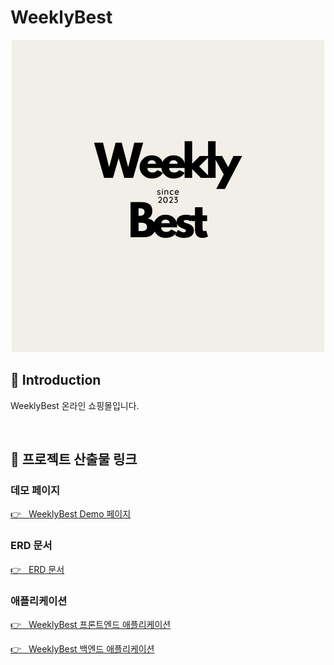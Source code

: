 # WeeklyBest

<p align="center">
    <a href="" target="_blank"><img src="../images/logo.png"></a>
</p>

## 📝 Introduction

WeeklyBest 온라인 쇼핑몰입니다.

<br>

## 🔗 프로젝트 산출물 링크

### 데모 페이지

[👉 &nbsp;&nbsp;WeeklyBest Demo 페이지]('링크예정')<br>

### ERD 문서

[👉 &nbsp;&nbsp;ERD 문서](https://www.erdcloud.com/d/QYwZZBuqJw8wwvip2)

### 애플리케이션

[👉 &nbsp;&nbsp;WeeklyBest 프론트엔드 애플리케이션](https://github.com/WeeklyBest/weeklybest-frontend)

[👉 &nbsp;&nbsp;WeeklyBest 백엔드 애플리케이션](https://github.com/WeeklyBest/weeklybest-backend)
